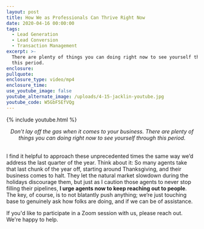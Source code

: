 ```yaml
---
layout: post
title: How We as Professionals Can Thrive Right Now
date: 2020-04-16 00:00:00
tags:
  - Lead Generation
  - Lead Conversion
  - Transaction Management
excerpt: >-
  There are plenty of things you can doing right now to see yourself through
  this period.
enclosure:
pullquote:
enclosure_type: video/mp4
enclosure_time:
use_youtube_image: false
youtube_alternate_image: /uploads/4-15-jacklin-youtube.jpg
youtube_code: W5GbF5EfVQg
---
```


{% include youtube.html %}

<center><em>Don&rsquo;t lay off the gas when it comes to your business. There are plenty of things you can doing right now to see yourself through this period.</em></center>

<br>I find it helpful to approach these unprecedented times the same way we’d address the last quarter of the year. Think about it: So many agents take that last chunk of the year off, starting around Thanksgiving, and their business comes to halt. They let the natural market slowdown during the holidays discourage them, but just as I caution those agents to never stop filling their pipelines, **I urge agents now to keep reaching out to people**. The key, of course, is to not blatantly push anything; we’re just touching base to genuinely ask how folks are doing, and if we can be of assistance.

If you'd like to participate in a Zoom session with us, please reach out. We're happy to help.